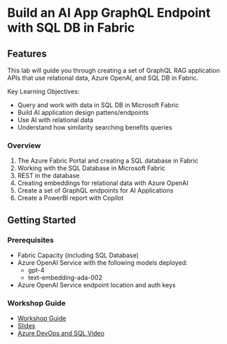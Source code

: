 # Build an AI App GraphQL Endpoint with SQL DB in Fabric​

## Features

This lab will guide you through creating a set of GraphQL RAG application APIs that use relational data, Azure OpenAI, and SQL DB in Fabric.

Key Learning Objectives:
- Query and work with data in SQL DB in Microsoft Fabric
- Build AI application design pattens/endpoints
- Use AI with relational data
- Understand how similarity searching benefits queries

### Overview

1. The Azure Fabric Portal and creating a SQL database in Fabric
1. Working with the SQL Database in Microsoft Fabric
1. REST in the database
1. Creating embeddings for relational data with Azure OpenAI
1. Create a set of GraphQL endpoints for AI Applications
1. Create a PowerBI report with Copilot
<!-- 1. DevOps in Fabric (demo only)-->
<!-- COMMENT -->

## Getting Started

### Prerequisites

- Fabric Capacity (including SQL Database)
- Azure OpenAI Service with the following models deployed:
    - gpt-4
    - text-embedding-ada-002
- Azure OpenAI Service endpoint location and auth keys

### Workshop Guide

- [Workshop Guide](./docs/graphQL_Fabric_AI_workshop.md)
- [Slides](./docs/aiFabricWorkshop.pdf)
- [Azure DevOps and SQL Video](./docs/DevOps.mp4)
